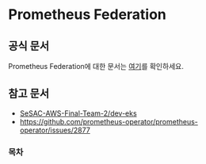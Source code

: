 # Prometheus Federation

## 공식 문서
Prometheus Federation에 대한 문서는 [여기](https://prometheus.io/docs/prometheus/latest/federation/)를 확인하세요.<br>

## 참고 문서
- [SeSAC-AWS-Final-Team-2/dev-eks](https://github.com/SeSAC-AWS-Final-Team-2/dev-eks/blob/main/third-party/monitoring.md)
- https://github.com/prometheus-operator/prometheus-operator/issues/2877


### 목차

